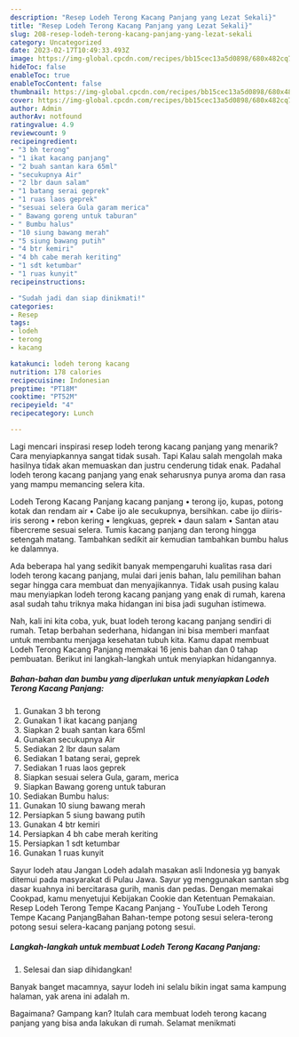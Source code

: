 ```yaml
---
description: "Resep Lodeh Terong Kacang Panjang yang Lezat Sekali}"
title: "Resep Lodeh Terong Kacang Panjang yang Lezat Sekali}"
slug: 208-resep-lodeh-terong-kacang-panjang-yang-lezat-sekali
category: Uncategorized
date: 2023-02-17T10:49:33.493Z
image: https://img-global.cpcdn.com/recipes/bb15cec13a5d0898/680x482cq70/lodeh-terong-kacang-panjang-foto-resep-utama.jpg
hideToc: false
enableToc: true
enableTocContent: false
thumbnail: https://img-global.cpcdn.com/recipes/bb15cec13a5d0898/680x482cq70/lodeh-terong-kacang-panjang-foto-resep-utama.jpg
cover: https://img-global.cpcdn.com/recipes/bb15cec13a5d0898/680x482cq70/lodeh-terong-kacang-panjang-foto-resep-utama.jpg
author: Admin
authorAv: notfound
ratingvalue: 4.9
reviewcount: 9
recipeingredient:
- "3 bh terong"
- "1 ikat kacang panjang"
- "2 buah santan kara 65ml"
- "secukupnya Air"
- "2 lbr daun salam"
- "1 batang serai geprek"
- "1 ruas laos geprek"
- "sesuai selera Gula garam merica"
- " Bawang goreng untuk taburan"
- " Bumbu halus"
- "10 siung bawang merah"
- "5 siung bawang putih"
- "4 btr kemiri"
- "4 bh cabe merah keriting"
- "1 sdt ketumbar"
- "1 ruas kunyit"
recipeinstructions:

- "Sudah jadi dan siap dinikmati!"
categories:
- Resep
tags:
- lodeh
- terong
- kacang

katakunci: lodeh terong kacang 
nutrition: 178 calories
recipecuisine: Indonesian
preptime: "PT18M"
cooktime: "PT52M"
recipeyield: "4"
recipecategory: Lunch

---
```



Lagi mencari inspirasi resep lodeh terong kacang panjang yang menarik? Cara menyiapkannya sangat tidak susah. Tapi Kalau salah mengolah maka hasilnya tidak akan memuaskan dan justru cenderung tidak enak. Padahal lodeh terong kacang panjang yang enak seharusnya punya aroma dan rasa yang mampu memancing selera kita.


Lodeh Terong Kacang Panjang kacang panjang • terong ijo, kupas, potong kotak dan rendam air • Cabe ijo ale secukupnya, bersihkan. cabe ijo diiris-iris serong • rebon kering • lengkuas, geprek • daun salam • Santan atau fibercreme sesuai selera. Tumis kacang panjang dan terong hingga setengah matang. Tambahkan sedikit air kemudian tambahkan bumbu halus ke dalamnya.

Ada beberapa hal yang sedikit banyak mempengaruhi kualitas rasa dari lodeh terong kacang panjang, mulai dari jenis bahan, lalu pemilihan bahan segar hingga cara membuat dan menyajikannya. Tidak usah pusing kalau mau menyiapkan lodeh terong kacang panjang yang enak di rumah, karena asal sudah tahu triknya maka hidangan ini bisa jadi suguhan istimewa.


Nah, kali ini kita coba, yuk, buat lodeh terong kacang panjang sendiri di rumah. Tetap berbahan sederhana, hidangan ini bisa memberi manfaat untuk membantu menjaga kesehatan tubuh kita. Kamu dapat membuat Lodeh Terong Kacang Panjang memakai 16 jenis bahan dan 0 tahap pembuatan. Berikut ini langkah-langkah untuk menyiapkan hidangannya.

<!--inarticleads1-->

##### Bahan-bahan dan bumbu yang diperlukan untuk menyiapkan Lodeh Terong Kacang Panjang:

1. Gunakan 3 bh terong
1. Gunakan 1 ikat kacang panjang
1. Siapkan 2 buah santan kara 65ml
1. Gunakan secukupnya Air
1. Sediakan 2 lbr daun salam
1. Sediakan 1 batang serai, geprek
1. Sediakan 1 ruas laos geprek
1. Siapkan sesuai selera Gula, garam, merica
1. Siapkan  Bawang goreng untuk taburan
1. Sediakan  Bumbu halus:
1. Gunakan 10 siung bawang merah
1. Persiapkan 5 siung bawang putih
1. Gunakan 4 btr kemiri
1. Persiapkan 4 bh cabe merah keriting
1. Persiapkan 1 sdt ketumbar
1. Gunakan 1 ruas kunyit


Sayur lodeh atau Jangan Lodeh adalah masakan asli Indonesia yg banyak ditemui pada masyarakat di Pulau Jawa. Sayur yg menggunakan santan sbg dasar kuahnya ini bercitarasa gurih, manis dan pedas. Dengan memakai Cookpad, kamu menyetujui Kebijakan Cookie dan Ketentuan Pemakaian. Resep Lodeh Terong Tempe Kacang Panjang - YouTube Lodeh Terong Tempe Kacang PanjangBahan Bahan-tempe potong sesui selera-terong potong sesui selera-kacang panjang potong sesui. 

<!--inarticleads2-->

##### Langkah-langkah untuk membuat Lodeh Terong Kacang Panjang:


1. Selesai dan siap dihidangkan!

Banyak banget macamnya, sayur lodeh ini selalu bikin ingat sama kampung halaman, yak arena ini adalah m. 

Bagaimana? Gampang kan? Itulah cara membuat lodeh terong kacang panjang yang bisa anda lakukan di rumah. Selamat menikmati
